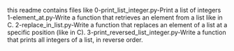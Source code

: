 this readme contains files like
0-print_list_integer.py-Print a list of integers
1-element_at.py-Write a function that retrieves an element from a list like in C.
2-replace_in_list.py-Write a function that replaces an element of a list at a specific position (like in C).
3-print_reversed_list_integer.py-Write a function that prints all integers of a list, in reverse order.

